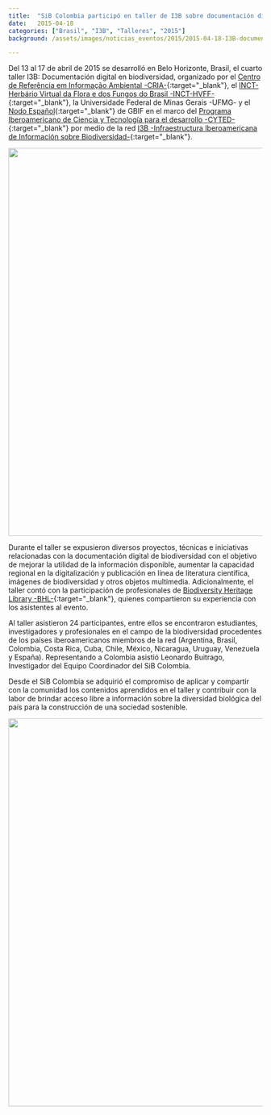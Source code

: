 ```yaml
---
title:  "SiB Colombia participó en taller de I3B sobre documentación digital en biodiversidad"
date:   2015-04-18
categories: ["Brasil", "I3B", "Talleres", "2015"]
background: /assets/images/noticias_eventos/2015/2015-04-18-I3B-documentación-digital-biodiversidad-3.jpg

---
```


Del 13 al 17 de abril de 2015 se desarrolló en Belo Horizonte, Brasil, el cuarto taller I3B: Documentación digital en biodiversidad, organizado por el [Centro de Referência em Informação Ambiental -CRIA-](http://www.cria.org.br/){:target="_blank"}, el [INCT-Herbário Virtual da Flora e dos Fungos do Brasil -INCT-HVFF-](http://inct.florabrasil.net/){:target="_blank"}, la Universidade Federal de Minas Gerais -UFMG- y el [Nodo Español](http://www.gbif.es/){:target="_blank"} de GBIF en el marco del [Programa Iberoamericano de Ciencia y Tecnología para el desarrollo -CYTED-](http://www.cyted.org/){:target="_blank"} por medio de la red [I3B -Infraestructura Iberoamericana de Información sobre Biodiversidad-](http://www.recibio.net/home-i3b/){:target="_blank"}.   


<img src="/assets/images/noticias_eventos/2015/2015-04-18-I3B-documentación-digital-biodiversidad-2.jpg" width=770>

Durante el taller se expusieron diversos proyectos, técnicas e iniciativas relacionadas con la documentación digital de biodiversidad con el objetivo de mejorar la utilidad de la información disponible, aumentar la capacidad regional en la digitalización y publicación en línea de literatura científica, imágenes de biodiversidad y otros objetos multimedia. Adicionalmente, el taller contó con la participación de profesionales de [Biodiversity Heritage Library -BHL-](http://www.biodiversitylibrary.org/){:target="_blank"}, quienes compartieron su experiencia con los asistentes al evento.  

Al taller asistieron 24 participantes, entre ellos se encontraron estudiantes, investigadores y profesionales en el campo de la biodiversidad procedentes de los países iberoamericanos miembros de la red (Argentina, Brasil, Colombia, Costa Rica, Cuba, Chile, México, Nicaragua, Uruguay, Venezuela y España). Representando a Colombia asistió Leonardo Buitrago, Investigador del Equipo Coordinador del SiB Colombia.  

Desde el SiB Colombia se adquirió el compromiso de aplicar y compartir con la comunidad los contenidos aprendidos en el taller y contribuir con la labor de brindar acceso libre a información sobre la diversidad biológica del país para la construcción de una sociedad sostenible.

<img src="/assets/images/noticias_eventos/2015/2015-04-18-I3B-documentación-digital-biodiversidad.jpg" width=770>
